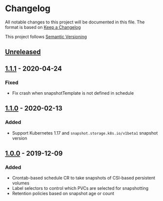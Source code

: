 # Changelog

All notable changes to this project will be documented in this file. The format
is based on [Keep a Changelog](https://keepachangelog.com/en/1.0.0/)

This project follows [Semantic Versioning](https://semver.org/)

## [Unreleased]

## [1.1.1] - 2020-04-24

### Fixed

- Fix crash when snapshotTemplate is not defined in schedule

## [1.1.0] - 2020-02-13

### Added

- Support Kubernetes 1.17 and `snapshot.storage.k8s.io/v1beta1` snapshot version

## [1.0.0] - 2019-12-09

### Added

- Crontab-based schedule CR to take snapshots of CSI-based persistent volumes
- Label selectors to control which PVCs are selected for snapshotting
- Retention policies based on snapshot age or count

[unreleased]: https://github.com/backube/snapscheduler/compare/v1.1.1...HEAD
[1.1.1]: https://github.com/backube/snapscheduler/compare/v1.1.0...v1.1.1
[1.1.0]: https://github.com/backube/snapscheduler/compare/v1.0.0...v1.1.0
[1.0.0]: https://github.com/backube/snapscheduler/releases/tag/v1.0.0
